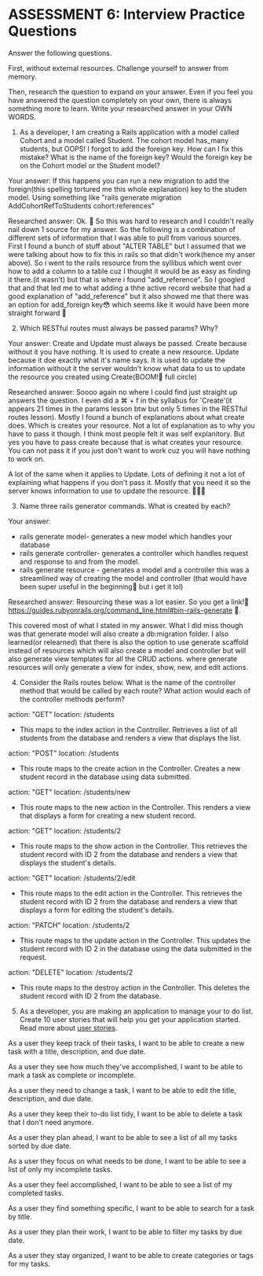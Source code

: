 # ASSESSMENT 6: Interview Practice Questions

Answer the following questions.

First, without external resources. Challenge yourself to answer from memory.

Then, research the question to expand on your answer. Even if you feel you have answered the question completely on your own, there is always something more to learn. Write your researched answer in your OWN WORDS.

1. As a developer, I am creating a Rails application with a model called Cohort and a model called Student. The cohort model has_many students, but OOPS! I forgot to add the foreign key. How can I fix this mistake? What is the name of the foreign key? Would the foreign key be on the Cohort model or the Student model?

Your answer: If this happens you can run a new migration to add the foreign(this spelling tortured me this whole explanation) key to the studen model. Using something like "rails generate migration AddCohortRefToStudents cohort:references"


Researched answer: Ok. 😤 So this was hard to research and I couldn't really nail down 1 source for my answer. So the following is a combination of different sets of information that I was able to pull from various sources. First I found a bunch of stuff about "ALTER TABLE" but I assumed that we were talking about how to fix this in rails so that didn't work(hence my anser above). So i went to the rails resource from the syllibus which went over how to add a column to a table cuz I thought it would be as easy as finding it there.(it wasn't) but that is where i found "add_reference". So I googled that and that led me to what adding a thhe active record website that had a good explanation of "add_reference" but it also showed me that there was an option for add_foreign key😳 which seems like it would have been more straight forward 😤

2. Which RESTful routes must always be passed params? Why?

Your answer: Create and Update must always be passed. Create because without it you have nothing. It is used to create a new resource. Update because it doe exactly what it's name says. It is used to update the information without it the server wouldn't know what data to us to update the resource you created using Create(BOOM!🤯 full circle)

Researched answer: Soooo again no where I could find just straight up answers the question. I even did a ⌘ + f in the syllabus for 'Create'(it appears 21 times in the params lesson btw but only 5 times in the RESTful routes lesson). Mostly I found a bunch of explanations about what create does. Which is creates your resource. Not a lot of explanation as to why you have to pass it though. I think most people felt it was self explanitory. But yes you have to pass create because that is what creates your resource. You can not pass it if you just don't want to work cuz you will have nothing to work on.

A lot of the same when it applies to Update. Lots of defining it not a lot of explaining what happens if you don't pass it. Mostly that you need it so the server knows information to use to update the resource. 🤷🏽‍♂️

3. Name three rails generator commands. What is created by each?

Your answer:
- rails generate model- generates a new model which handles your database
- rails generate controller- generates a controller which handles request and response to and from the model.
- rails generate resource - generates a model and a controller this was a streamlined way of creating the model and controller (that would have been super useful in the beginning🤨 but i get it lol)

Researched answer: Resourcing these was a lot easier. So you get a link!🥳 https://guides.rubyonrails.org/command_line.html#bin-rails-generate 🥳.

This covered most of what I stated in my answer. What I did miss though was that generate model will also create a db:migration folder. I also learned(or relearned) that there is also the option to use generate scaffold instead of resources which will also create a model and controller but will also generate view templates for all the CRUD actions. where generate resources will only generate a view for index, show, new, and edit actions.

4. Consider the Rails routes below. What is the name of the controller method that would be called by each route? What action would each of the controller methods perform?

action: "GET" location: /students
-  This maps to the index action in the Controller. Retrieves a list of all students from the database and renders a view that displays the list.

action: "POST" location: /students
- This route maps to the create action in the Controller. Creates a new student record in the database using data submitted.

action: "GET" location: /students/new
- This route maps to the new action in the Controller. This renders a view that displays a form for creating a new student record.

action: "GET" location: /students/2
- This route maps to the show action in the Controller. This retrieves the student record with ID 2 from the database and renders a view that displays the student's details.

action: "GET" location: /students/2/edit
- This route maps to the edit action in the Controller. This retrieves the student record with ID 2 from the database and renders a view that displays a form for editing the student's details.

action: "PATCH" location: /students/2
- This route maps to the update action in the Controller. This updates the student record with ID 2 in the database using the data submitted in the request.

action: "DELETE" location: /students/2
- This route maps to the destroy action in the Controller. This deletes the student record with ID 2 from the database.


5. As a developer, you are making an application to manage your to do list. Create 10 user stories that will help you get your application started. Read more about [user stories](https://www.atlassian.com/agile/project-management/user-stories).

As a user they keep track of their tasks, I want to be able to create a new task with a title, description, and due date.

As a user they see how much they've accomplished, I want to be able to mark a task as complete or incomplete.

As a user they need to change a task, I want to be able to edit the title, description, and due date.

As a user they keep their to-do list tidy, I want to be able to delete a task that I don't need anymore.

As a user they plan ahead, I want to be able to see a list of all my tasks sorted by due date.

As a user they focus on what needs to be done, I want to be able to see a list of only my incomplete tasks.

As a user they feel accomplished, I want to be able to see a list of my completed tasks.

As a user they find something specific, I want to be able to search for a task by title.

As a user they plan their work, I want to be able to filter my tasks by due date.

As a user they stay organized, I want to be able to create categories or tags for my tasks.